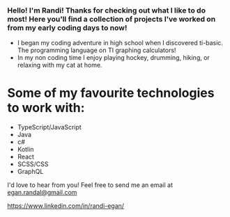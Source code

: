 ### Hello! I'm Randi! Thanks for checking out what I like to do most! Here you'll find a collection of projects I've worked on from my early coding days to now!

- I began my coding adventure in high school when I discovered ti-basic. The programming language on TI graphing calculators!
- In my non coding time I enjoy playing hockey, drumming, hiking, or relaxing with my cat at home.

# Some of my favourite technologies to work with:
- TypeScript/JavaScript
- Java
- c#
- Kotlin
- React
- SCSS/CSS
- GraphQL

I'd love to hear from you! Feel free to send me an email at egan.randal@gmail.com

https://www.linkedin.com/in/randi-egan/
